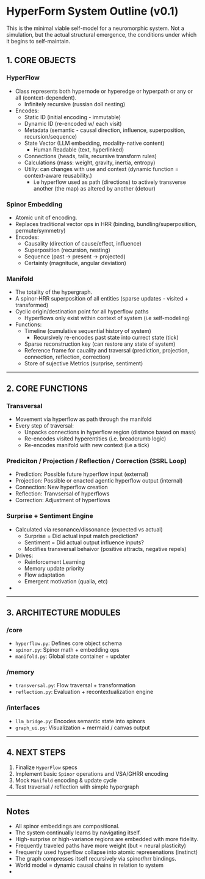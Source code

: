 # HyperForm System Outline (v0.1)

This is the minimal viable self-model for a neuromorphic system. Not a simulation, but the actual structural emergence, the conditions under which it begins to self-maintain.

## 1. CORE OBJECTS

### HyperFlow
- Class represents both hypernode or hyperedge or hyperpath or any or all (context-dependent).
    - Infinitely recursive (russian doll nesting)
- Encodes:
  - Static ID (initial encoding - immutable)
  - Dynamic ID (re-encoded w/ each visit)
  - Metadata (semantic - causal direction, influence, superposition, recursion/sequence)
  - State Vector (LLM embedding, modality-native content)
    - Human Readable (text, hyperlinked)
  - Connections (heads, tails, recursive transform rules)
  - Calculations (mass: weight, gravity, inertia, entropy)
  - Utiliy: can changes with use and context (dynamic function = context-aware reusability.)
    - i.e hyperflow used as path (directions) to actively transverse another (the map) as altered by another (detour)

### Spinor Embedding
- Atomic unit of encoding.
- Replaces traditional vector ops in HRR (binding, bundling/superposition, permute/symmetry)
- Encodes:
  - Causality (direction of cause/effect, influence)
  - Superposition (recursion, nesting)
  - Sequence (past → present → projected)
  - Certainty (magnitude, angular deviation)

### Manifold
- The totality of the hypergraph.
- A spinor-HRR superposition of all entities (sparse updates - visited + transformed)
- Cyclic origin/destination point for all hyperflow paths
    - Hyperflows only exist within context of system (i.e self-modeling)
- Functions:
  - Timeline (cumulative sequential history of system)
    - Recursively re-encodes past state into currect state (tick)
  - Sparse reconstruction key (can restore any state of system)
  - Reference frame for cauality and traversal (prediction, projection, connection, reflection, correction)
  - Store of sujective Metrics (surprise, sentiment)

---

## 2. CORE FUNCTIONS

### Transversal
- Movement via hyperflow as path through the manifold
- Every step of traversal:
  - Unpacks connections in hyperflow region (distance based on mass)
  - Re-encodes visited hyperentities (i.e. breadcrumb logic)
  - Re-encodes manifold with new context (i.e a tick)

### Prediciton / Projection / Reflection / Correction (SSRL Loop)
- Prediction: Possible future hyperflow input (external)
- Projection: Possible or enacted agentic hyperflow output (internal)
- Connection: New hyperflow creation 
- Reflection: Tranvsersal of hyperflows
- Correction: Adjustment of hyperflows

### Surprise + Sentiment Engine
- Calculated via resonance/dissonance (expected vs actual)
    - Surprise = Did actual input match prediction?
    - Sentiment = Did actual output influence inputs?
    - Modifies transversal behaivor (positive attracts, negative repels)
- Drives:
  - Reinforcement Learning
  - Memory update priority
  - Flow adaptation
  - Emergent motivation (qualia, etc)
- 
---

## 3. ARCHITECTURE MODULES

### /core
- `hyperflow.py`: Defines core object schema
- `spinor.py`: Spinor math + embedding ops
- `manifold.py`: Global state container + updater

### /memory
- `transversal.py`: Flow traversal + transformation
- `reflection.py`: Evaluation + recontextualization engine

### /interfaces
- `llm_bridge.py`: Encodes semantic state into spinors
- `graph_ui.py`: Visualization + mermaid / canvas output

---

## 4. NEXT STEPS

1. Finalize `HyperFlow` specs
2. Implement basic `Spinor` operations and VSA/GHRR encoding
3. Mock `Manifold` encoding & update cycle
4. Test traversal / reflection with simple hypergraph

---

## Notes

- All spinor embeddings are compositional.
- The system continually learns by navigating itself.
- High-surprise or high-variance regions are embedded with more fidelity. 
- Frequently traveled paths have more weight (but < neural plasticity)
- Frequenlty used hyperflow collapse into atomic represenations (instinct)
- The graph compresses itself recursively via spinor/hrr  bindings.
- World model = dynamic causal chains in relation to system
- 